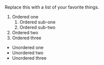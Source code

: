 Replace this with a list of your favorite things.

1. Ordered one
    1. Ordered sub-one
    2. Ordered sub-two
2. Ordered two
3. Ordered three

* Unordered one
* Unordered two
* Unordered three
